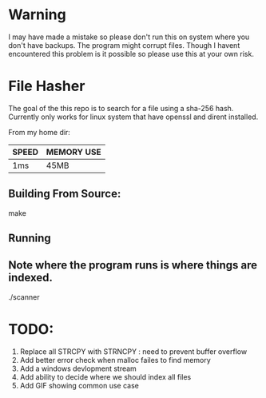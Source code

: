 # Warning 
I may have made a mistake so please don't run this on system where you don't have backups. The program might corrupt files. Though I havent encountered this problem is it possible 
so please use this at your own risk. 

# File Hasher

The goal of the this repo is to search for a file using a sha-256 hash. Currently only works for linux system that have openssl and dirent installed. 

From my home dir:

|SPEED | MEMORY USE| 
|------|-----------|
|1ms   | 45MB      |

## Building From Source:
  make

## Running 
  ## Note where the program runs is where things are indexed. 
  ./scanner
  
  
# TODO:
  1. Replace all STRCPY with STRNCPY : need to prevent buffer overflow 
  2. Add better error check when malloc failes to find memory
  3. Add a windows devlopment stream 
  4. Add ability to decide where we should index all files
  5. Add GIF showing common use case 
